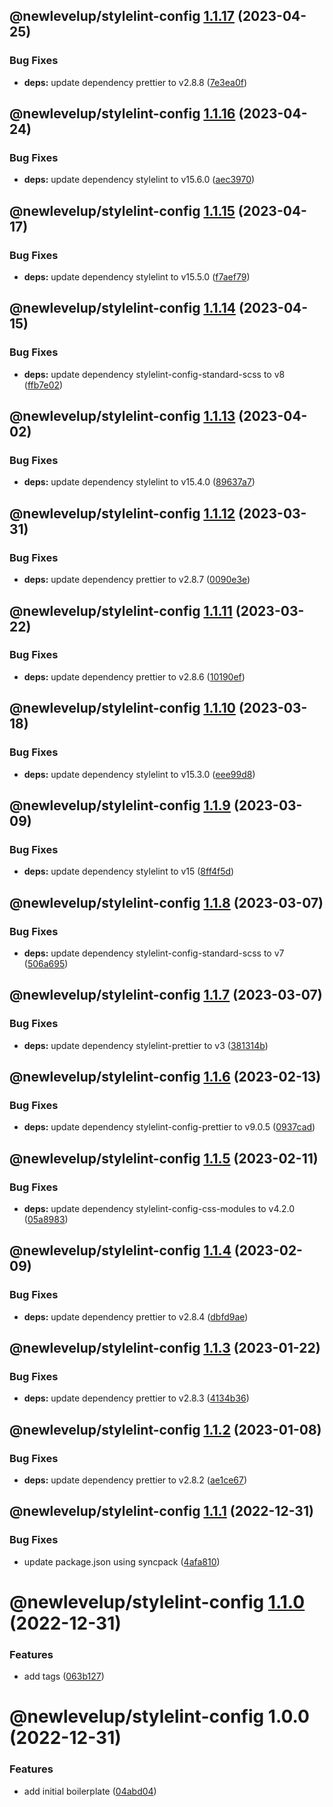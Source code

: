 ## @newlevelup/stylelint-config [1.1.17](https://github.com/newlevelup/config/compare/@newlevelup/stylelint-config@1.1.16...@newlevelup/stylelint-config@1.1.17) (2023-04-25)


### Bug Fixes

* **deps:** update dependency prettier to v2.8.8 ([7e3ea0f](https://github.com/newlevelup/config/commit/7e3ea0ffd8a6062d879919e2f2cb0bb022d67ffb))

## @newlevelup/stylelint-config [1.1.16](https://github.com/newlevelup/config/compare/@newlevelup/stylelint-config@1.1.15...@newlevelup/stylelint-config@1.1.16) (2023-04-24)


### Bug Fixes

* **deps:** update dependency stylelint to v15.6.0 ([aec3970](https://github.com/newlevelup/config/commit/aec3970e84bc2b4cc798724cc0c75ee89bbc8aae))

## @newlevelup/stylelint-config [1.1.15](https://github.com/newlevelup/config/compare/@newlevelup/stylelint-config@1.1.14...@newlevelup/stylelint-config@1.1.15) (2023-04-17)


### Bug Fixes

* **deps:** update dependency stylelint to v15.5.0 ([f7aef79](https://github.com/newlevelup/config/commit/f7aef79c8cb279046df864a38db738f9df4fc6c5))

## @newlevelup/stylelint-config [1.1.14](https://github.com/newlevelup/config/compare/@newlevelup/stylelint-config@1.1.13...@newlevelup/stylelint-config@1.1.14) (2023-04-15)


### Bug Fixes

* **deps:** update dependency stylelint-config-standard-scss to v8 ([ffb7e02](https://github.com/newlevelup/config/commit/ffb7e02269d095bb3788a79c4dac9d509cdf2554))

## @newlevelup/stylelint-config [1.1.13](https://github.com/newlevelup/config/compare/@newlevelup/stylelint-config@1.1.12...@newlevelup/stylelint-config@1.1.13) (2023-04-02)


### Bug Fixes

* **deps:** update dependency stylelint to v15.4.0 ([89637a7](https://github.com/newlevelup/config/commit/89637a7ba5fcf8e43fa5c92a405452898df59966))

## @newlevelup/stylelint-config [1.1.12](https://github.com/newlevelup/config/compare/@newlevelup/stylelint-config@1.1.11...@newlevelup/stylelint-config@1.1.12) (2023-03-31)


### Bug Fixes

* **deps:** update dependency prettier to v2.8.7 ([0090e3e](https://github.com/newlevelup/config/commit/0090e3eef5524d67cfa1e70399ede30f6f8d774f))

## @newlevelup/stylelint-config [1.1.11](https://github.com/newlevelup/config/compare/@newlevelup/stylelint-config@1.1.10...@newlevelup/stylelint-config@1.1.11) (2023-03-22)


### Bug Fixes

* **deps:** update dependency prettier to v2.8.6 ([10190ef](https://github.com/newlevelup/config/commit/10190ef582c95f7838f13820411f481c391921c0))

## @newlevelup/stylelint-config [1.1.10](https://github.com/newlevelup/config/compare/@newlevelup/stylelint-config@1.1.9...@newlevelup/stylelint-config@1.1.10) (2023-03-18)


### Bug Fixes

* **deps:** update dependency stylelint to v15.3.0 ([eee99d8](https://github.com/newlevelup/config/commit/eee99d8e488e9ad8a6dd2f9c9eea3e366cffcaec))

## @newlevelup/stylelint-config [1.1.9](https://github.com/newlevelup/config/compare/@newlevelup/stylelint-config@1.1.8...@newlevelup/stylelint-config@1.1.9) (2023-03-09)


### Bug Fixes

* **deps:** update dependency stylelint to v15 ([8ff4f5d](https://github.com/newlevelup/config/commit/8ff4f5d7c52033497468219aeead6f64abb2114c))

## @newlevelup/stylelint-config [1.1.8](https://github.com/newlevelup/config/compare/@newlevelup/stylelint-config@1.1.7...@newlevelup/stylelint-config@1.1.8) (2023-03-07)


### Bug Fixes

* **deps:** update dependency stylelint-config-standard-scss to v7 ([506a695](https://github.com/newlevelup/config/commit/506a695bdfc4cd9be7a31d4bb4d5ae45a7ddc289))

## @newlevelup/stylelint-config [1.1.7](https://github.com/newlevelup/config/compare/@newlevelup/stylelint-config@1.1.6...@newlevelup/stylelint-config@1.1.7) (2023-03-07)


### Bug Fixes

* **deps:** update dependency stylelint-prettier to v3 ([381314b](https://github.com/newlevelup/config/commit/381314b290bc2efeeb13a907091b4668ece21d79))

## @newlevelup/stylelint-config [1.1.6](https://github.com/newlevelup/config/compare/@newlevelup/stylelint-config@1.1.5...@newlevelup/stylelint-config@1.1.6) (2023-02-13)


### Bug Fixes

* **deps:** update dependency stylelint-config-prettier to v9.0.5 ([0937cad](https://github.com/newlevelup/config/commit/0937cade5a4328465f02681fa574ef8d5fe34cf8))

## @newlevelup/stylelint-config [1.1.5](https://github.com/newlevelup/config/compare/@newlevelup/stylelint-config@1.1.4...@newlevelup/stylelint-config@1.1.5) (2023-02-11)


### Bug Fixes

* **deps:** update dependency stylelint-config-css-modules to v4.2.0 ([05a8983](https://github.com/newlevelup/config/commit/05a89838f4ac66caea48d51920e6682704299fa0))

## @newlevelup/stylelint-config [1.1.4](https://github.com/newlevelup/config/compare/@newlevelup/stylelint-config@1.1.3...@newlevelup/stylelint-config@1.1.4) (2023-02-09)


### Bug Fixes

* **deps:** update dependency prettier to v2.8.4 ([dbfd9ae](https://github.com/newlevelup/config/commit/dbfd9aefdb987a6658403daa8eb19b6da12e9642))

## @newlevelup/stylelint-config [1.1.3](https://github.com/newlevelup/config/compare/@newlevelup/stylelint-config@1.1.2...@newlevelup/stylelint-config@1.1.3) (2023-01-22)


### Bug Fixes

* **deps:** update dependency prettier to v2.8.3 ([4134b36](https://github.com/newlevelup/config/commit/4134b362b90a13d73269782dd9196237444d89c3))

## @newlevelup/stylelint-config [1.1.2](https://github.com/newlevelup/config/compare/@newlevelup/stylelint-config@1.1.1...@newlevelup/stylelint-config@1.1.2) (2023-01-08)


### Bug Fixes

* **deps:** update dependency prettier to v2.8.2 ([ae1ce67](https://github.com/newlevelup/config/commit/ae1ce671a5010fa3781f17c8ba26c0fd909fc057))

## @newlevelup/stylelint-config [1.1.1](https://github.com/newlevelup/config/compare/@newlevelup/stylelint-config@1.1.0...@newlevelup/stylelint-config@1.1.1) (2022-12-31)


### Bug Fixes

* update package.json using syncpack ([4afa810](https://github.com/newlevelup/config/commit/4afa810624c2b0b8483a9c07de1f7b9e4628c5b3))

# @newlevelup/stylelint-config [1.1.0](https://github.com/newlevelup/config/compare/@newlevelup/stylelint-config@1.0.0...@newlevelup/stylelint-config@1.1.0) (2022-12-31)


### Features

* add tags ([063b127](https://github.com/newlevelup/config/commit/063b1278cfc0a52b1f5aa5324371af3f48947837))

# @newlevelup/stylelint-config 1.0.0 (2022-12-31)


### Features

* add initial boilerplate ([04abd04](https://github.com/newlevelup/config/commit/04abd040bc0501f9202853794aea884aa0d31b0c))
